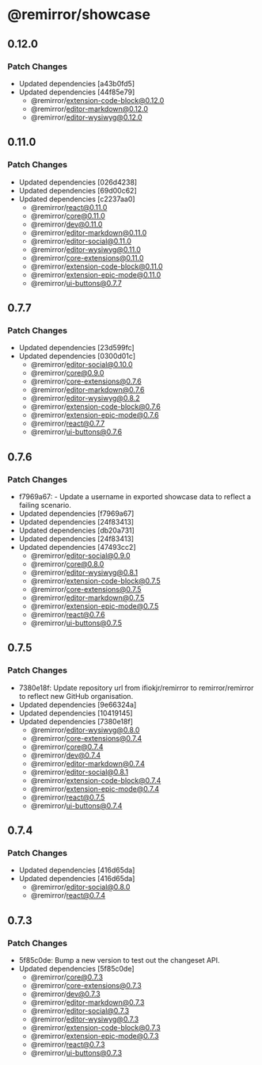 # @remirror/showcase

## 0.12.0

### Patch Changes

- Updated dependencies [a43b0fd5]
- Updated dependencies [44f85e79]
  - @remirror/extension-code-block@0.12.0
  - @remirror/editor-markdown@0.12.0
  - @remirror/editor-wysiwyg@0.12.0

## 0.11.0

### Patch Changes

- Updated dependencies [026d4238]
- Updated dependencies [69d00c62]
- Updated dependencies [c2237aa0]
  - @remirror/react@0.11.0
  - @remirror/core@0.11.0
  - @remirror/dev@0.11.0
  - @remirror/editor-markdown@0.11.0
  - @remirror/editor-social@0.11.0
  - @remirror/editor-wysiwyg@0.11.0
  - @remirror/core-extensions@0.11.0
  - @remirror/extension-code-block@0.11.0
  - @remirror/extension-epic-mode@0.11.0
  - @remirror/ui-buttons@0.7.7

## 0.7.7

### Patch Changes

- Updated dependencies [23d599fc]
- Updated dependencies [0300d01c]
  - @remirror/editor-social@0.10.0
  - @remirror/core@0.9.0
  - @remirror/core-extensions@0.7.6
  - @remirror/editor-markdown@0.7.6
  - @remirror/editor-wysiwyg@0.8.2
  - @remirror/extension-code-block@0.7.6
  - @remirror/extension-epic-mode@0.7.6
  - @remirror/react@0.7.7
  - @remirror/ui-buttons@0.7.6

## 0.7.6

### Patch Changes

- f7969a67: - Update a username in exported showcase data to reflect a failing scenario.
- Updated dependencies [f7969a67]
- Updated dependencies [24f83413]
- Updated dependencies [db20a731]
- Updated dependencies [24f83413]
- Updated dependencies [47493cc2]
  - @remirror/editor-social@0.9.0
  - @remirror/core@0.8.0
  - @remirror/editor-wysiwyg@0.8.1
  - @remirror/extension-code-block@0.7.5
  - @remirror/core-extensions@0.7.5
  - @remirror/editor-markdown@0.7.5
  - @remirror/extension-epic-mode@0.7.5
  - @remirror/react@0.7.6
  - @remirror/ui-buttons@0.7.5

## 0.7.5

### Patch Changes

- 7380e18f: Update repository url from ifiokjr/remirror to remirror/remirror to reflect new GitHub
  organisation.
- Updated dependencies [9e66324a]
- Updated dependencies [10419145]
- Updated dependencies [7380e18f]
  - @remirror/editor-wysiwyg@0.8.0
  - @remirror/core-extensions@0.7.4
  - @remirror/core@0.7.4
  - @remirror/dev@0.7.4
  - @remirror/editor-markdown@0.7.4
  - @remirror/editor-social@0.8.1
  - @remirror/extension-code-block@0.7.4
  - @remirror/extension-epic-mode@0.7.4
  - @remirror/react@0.7.5
  - @remirror/ui-buttons@0.7.4

## 0.7.4

### Patch Changes

- Updated dependencies [416d65da]
- Updated dependencies [416d65da]
  - @remirror/editor-social@0.8.0
  - @remirror/react@0.7.4

## 0.7.3

### Patch Changes

- 5f85c0de: Bump a new version to test out the changeset API.
- Updated dependencies [5f85c0de]
  - @remirror/core@0.7.3
  - @remirror/core-extensions@0.7.3
  - @remirror/dev@0.7.3
  - @remirror/editor-markdown@0.7.3
  - @remirror/editor-social@0.7.3
  - @remirror/editor-wysiwyg@0.7.3
  - @remirror/extension-code-block@0.7.3
  - @remirror/extension-epic-mode@0.7.3
  - @remirror/react@0.7.3
  - @remirror/ui-buttons@0.7.3
